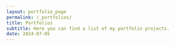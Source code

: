 ```yaml
---
layout: portfolio_page
permalink: /_portfolios/
title: Portfolios
subtitle: Here you can find a list of my portfolio projects.
date: 2024-07-05
---
```


